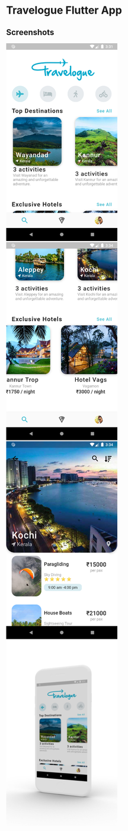 # Travelogue Flutter App

## Screenshots
<img src="/ss1.png" width="300"/> <img src="/ss2.png" width="300"/> <img src="/ss3.png" width="300"/> <img src="/ss4.png" width="300"/> 
